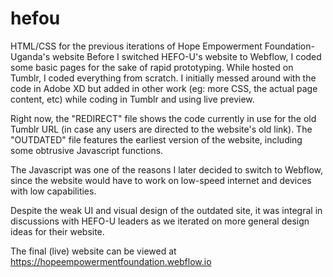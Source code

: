 # hefou
HTML/CSS for the previous iterations of Hope Empowerment Foundation- Uganda's website
Before I switched HEFO-U's website to Webflow, I coded some basic pages for the sake of rapid prototyping. While hosted on Tumblr, I coded everything from scratch.
I initially messed around with the code in Adobe XD but added in other work (eg: more CSS, the actual page content, etc) while coding in Tumblr and using live preview.

Right now, the "REDIRECT" file shows the code currently in use for the old Tumblr URL (in case any users are directed to the website's old link).
The "OUTDATED" file features the earliest version of the website, including some obtrusive Javascript functions.

The Javascript was one of the reasons I later decided to switch to Webflow, since the website would have to work on low-speed internet and devices with low capabilities.

Despite the weak UI and visual design of the outdated site, it was integral in discussions with HEFO-U leaders as we iterated on more general design ideas for their website.

The final (live) website can be viewed at https://hopeempowermentfoundation.webflow.io
